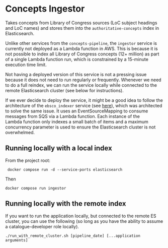 # Concepts Ingestor

Takes concepts from Library of Congress sources (LoC subject headings and LoC names) and stores them into
the `authoritative-concepts` index in Elasticsearch.

Unlike other services from the `concepts-pipeline`, the `ingestor` service is currently not deployed as a Lambda function in AWS.
This is because it is not possible to index all Library of Congress concepts (12+ million) as part of a single Lambda function run,
which is constrained by a 15-minute execution time limit.

Not having a deployed version of this service is not a pressing issue because it does not need to run regularly or frequently.
Whenever we need to do a full reindex, we can run the service locally while connected to the remote Elasticsearch cluster
(see below for instructions).

If we ever decide to deploy the service, it might be a good idea to follow the architecture of the `ebsco_indexer` service (see [here](https://github.com/wellcomecollection/catalogue-pipeline/blob/main/ebsco_adapter/terraform/indexer_lambda.tf)), which was architected to solve the same issue. It uses an EventSourceMapping to consume messages from SQS via a Lambda function. Each instance of the  
Lambda function only indexes a small batch of items and a maximum concurrency parameter is used to ensure the Elasticsearch cluster is not overwhelmed. 


## Running locally with a local index

From the project root:
```shell
 docker compose run -d --service-ports elasticsearch 
```
Then

```shell
docker compose run ingestor
```

## Running locally with the remote index

If you want to run the application locally, but connected to the remote ES cluster, you can use the following (so long as you have the ability to assume a catalogue-developer role locally).

```shell
./run_with_remote_cluster.sh [pipeline_date] [...application arguments]
```
